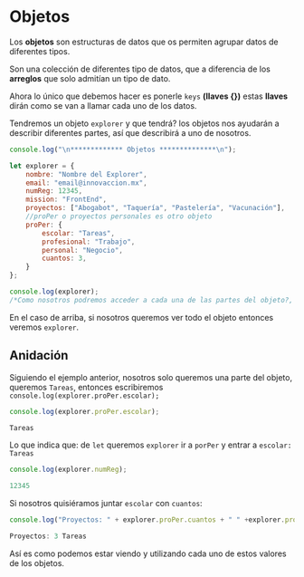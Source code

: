 # Objetos

Los **objetos** son estructuras de datos que os permiten agrupar datos de diferentes tipos.

Son una colección de diferentes tipo de datos, que a diferencia de los **arreglos** que solo admitían un tipo de dato.

Ahora lo único que debemos hacer es ponerle `keys` **(llaves {})** estas **llaves** dirán como se van a llamar cada uno de los datos.

Tendremos un objeto ``explorer`` y que tendrá? los objetos nos ayudarán a describir diferentes partes, así que describirá a uno de nosotros.

~~~js
console.log("\n************* Objetos **************\n");

let explorer = {
    nombre: "Nombre del Explorer",
    email: "email@innovaccion.mx",
    numReg: 12345,
    mission: "FrontEnd",
    proyectos: ["Abogabot", "Taquería", "Pastelería", "Vacunación"],
    //proPer o proyectos personales es otro objeto
    proPer: {
        escolar: "Tareas",
        profesional: "Trabajo",
        personal: "Negocio",
        cuantos: 3,
    }
};

console.log(explorer);
/*Como nosotros podremos acceder a cada una de las partes del objeto?, se hace con "anidación"*/

~~~
En el caso de arriba, si nosotros queremos ver todo el objeto entonces veremos `explorer`.


## Anidación

Siguiendo el ejemplo anterior, nosotros solo queremos una parte del objeto, queremos `Tareas`, entonces escribiremos `console.log(explorer.proPer.escolar);`

~~~js
console.log(explorer.proPer.escolar);

Tareas
~~~
Lo que indica que: de `let` queremos `explorer` ir a `porPer` y entrar a `escolar: Tareas`

~~~js
console.log(explorer.numReg);

12345
~~~

Si nosotros quisiéramos juntar `escolar` con `cuantos`:

~~~js
console.log("Proyectos: " + explorer.proPer.cuantos + " " +explorer.proPer.escolar);

Proyectos: 3 Tareas
~~~

Así es como podemos estar viendo y utilizando cada uno de estos valores de los objetos.
